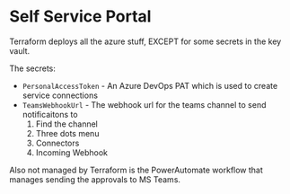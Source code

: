 # Self Service Portal

Terraform deploys all the azure stuff, EXCEPT for some secrets in the key vault.

The secrets:

- `PersonalAccessToken` - An Azure DevOps PAT which is used to create service connections
- `TeamsWebhookUrl` - The webhook url for the teams channel to send notificaitons to
   1. Find the channel
   2. Three dots menu
   3. Connectors
   4. Incoming Webhook

Also not managed by Terraform is the PowerAutomate workflow that manages sending the approvals to MS Teams.